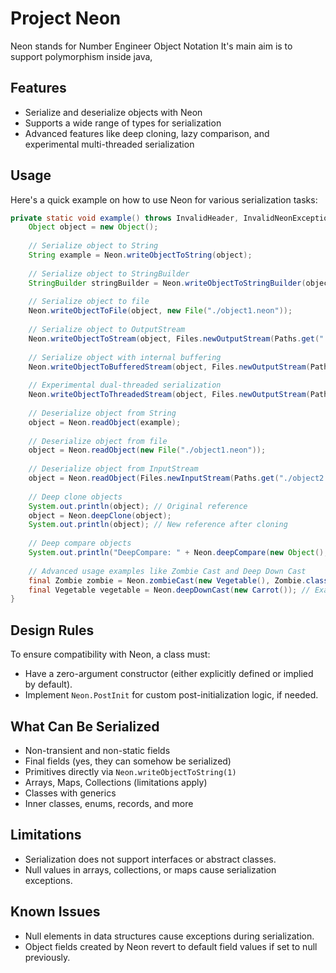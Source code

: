 # Project Neon

Neon stands for Number Engineer Object Notation
It's main aim is to support polymorphism inside java,

## Features

- Serialize and deserialize objects with Neon
- Supports a wide range of types for serialization
- Advanced features like deep cloning, lazy comparison, and experimental multi-threaded serialization

## Usage

Here's a quick example on how to use Neon for various serialization tasks:

```java
private static void example() throws InvalidHeader, InvalidNeonException, IOException {
    Object object = new Object();
    
    // Serialize object to String
    String example = Neon.writeObjectToString(object);
    
    // Serialize object to StringBuilder
    StringBuilder stringBuilder = Neon.writeObjectToStringBuilder(object);
    
    // Serialize object to file
    Neon.writeObjectToFile(object, new File("./object1.neon"));
    
    // Serialize object to OutputStream
    Neon.writeObjectToStream(object, Files.newOutputStream(Paths.get("./object2.neon")));
    
    // Serialize object with internal buffering
    Neon.writeObjectToBufferedStream(object, Files.newOutputStream(Paths.get("./object3.neon")));
    
    // Experimental dual-threaded serialization
    Neon.writeObjectToThreadedStream(object, Files.newOutputStream(Paths.get("./object4.neon")), (finished) -> {});
    
    // Deserialize object from String
    object = Neon.readObject(example);
    
    // Deserialize object from file
    object = Neon.readObject(new File("./object1.neon"));
    
    // Deserialize object from InputStream
    object = Neon.readObject(Files.newInputStream(Paths.get("./object2.neon")));
    
    // Deep clone objects
    System.out.println(object); // Original reference
    object = Neon.deepClone(object);
    System.out.println(object); // New reference after cloning
    
    // Deep compare objects
    System.out.println("DeepCompare: " + Neon.deepCompare(new Object(), new Object()));
    
    // Advanced usage examples like Zombie Cast and Deep Down Cast
    final Zombie zombie = Neon.zombieCast(new Vegetable(), Zombie.class); // Example of Zombie Cast
    final Vegetable vegetable = Neon.deepDownCast(new Carrot()); // Example of Deep Down Cast
}
```

## Design Rules

To ensure compatibility with Neon, a class must:

- Have a zero-argument constructor (either explicitly defined or implied by default).
- Implement `Neon.PostInit` for custom post-initialization logic, if needed.

## What Can Be Serialized

- Non-transient and non-static fields
- Final fields (yes, they can somehow be serialized)
- Primitives directly via `Neon.writeObjectToString(1)`
- Arrays, Maps, Collections (limitations apply)
- Classes with generics
- Inner classes, enums, records, and more

## Limitations

- Serialization does not support interfaces or abstract classes.
- Null values in arrays, collections, or maps cause serialization exceptions.

## Known Issues

- Null elements in data structures cause exceptions during serialization.
- Object fields created by Neon revert to default field values if set to null previously.


